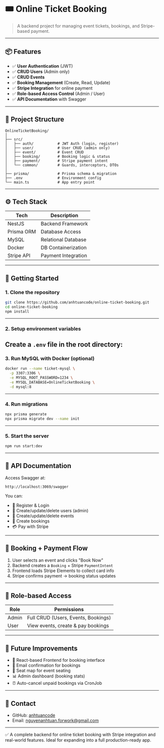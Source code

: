 # 🎟️ Online Ticket Booking

> A backend project for managing event tickets, bookings, and Stripe-based payment.

---

## 📦 Features

* ✅ **User Authentication** (JWT)
* ✅ **CRUD Users** (Admin only)
* ✅ **CRUD Events**
* ✅ **Booking Management** (Create, Read, Update)
* ✅ **Stripe Integration** for online payment
* ✅ **Role-based Access Control** (Admin / User)
* ✅ **API Documentation** with Swagger

---

## 🏧 Project Structure

```
OnlineTicketBooking/
│
├── src/
│   ├── auth/           # JWT Auth (login, register)
│   ├── user/           # User CRUD (admin only)
│   ├── event/          # Event CRUD
│   ├── booking/        # Booking logic & status
│   ├── payment/        # Stripe payment intent
│   └── common/         # Guards, interceptors, DTOs
│
├── prisma/             # Prisma schema & migration
├── .env                # Environment config
└── main.ts             # App entry point
```

---

## ⚙️ Tech Stack

| Tech       | Description         |
| ---------- | ------------------- |
| NestJS     | Backend Framework   |
| Prisma ORM | Database Access     |
| MySQL      | Relational Database |
| Docker     | DB Containerization |
| Stripe API | Payment Integration |

---

## 🚀 Getting Started

### 1. Clone the repository

```bash
git clone https://github.com/anhtuancode/online-ticket-booking.git
cd online-ticket-booking
npm install
```

---

### 2. Setup environment variables

Create a `.env` file in the root directory:
---

### 3. Run MySQL with Docker (optional)

```bash
docker run --name ticket-mysql \
  -p 3307:3306 \
  -e MYSQL_ROOT_PASSWORD=1234 \
  -e MYSQL_DATABASE=OnlineTicketBooking \
  -d mysql:8
```

---

### 4. Run migrations

```bash
npx prisma generate
npx prisma migrate dev --name init
```

---

### 5. Start the server

```bash
npm run start:dev
```

---

## 🧲 API Documentation

Access Swagger at:

```
http://localhost:3069/swagger
```

You can:

* 🔑 Register & Login
* 👤 Create/update/delete users (admin)
* 🎫 Create/update/delete events
* 📄 Create bookings
* 💳 Pay with Stripe

---

## 🔀 Booking + Payment Flow

1. User selects an event and clicks "Book Now"
2. Backend creates a `Booking` + Stripe `PaymentIntent`
3. Frontend loads Stripe Elements to collect card info
4. Stripe confirms payment → booking status updates

---

## 🔐 Role-based Access

| Role  | Permissions                         |
| ----- | ----------------------------------- |
| Admin | Full CRUD (Users, Events, Bookings) |
| User  | View events, create & pay bookings  |

---

## 🧹 Future Improvements

* 🎨 React-based Frontend for booking interface
* 📧 Email confirmation for bookings
* 👖 Seat map for event seating
* 📊 Admin dashboard (booking stats)
* ⏰ Auto-cancel unpaid bookings via CronJob

---

## 📢 Contact

* GitHub: [anhtuancode](https://github.com/anhtuancode)
* Email: [nguyenanhtuan.forwork@gmail.com](mailto:nguyenanhtuan.forwork@gmail.com)

---

✅ A complete backend for online ticket booking with Stripe integration and real-world features. Ideal for expanding into a full production-ready app.
